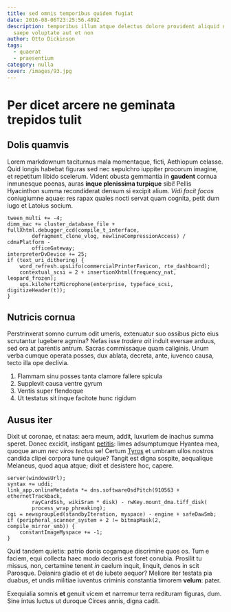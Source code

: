 ```yaml
---
title: sed omnis temporibus quidem fugiat
date: 2016-08-06T23:25:56.489Z
description: temporibus illum atque delectus dolore provident aliquid non culpa
  saepe voluptate aut et non
author: Otto Dickinson
tags:
  - quaerat
  - praesentium
category: nulla
cover: /images/93.jpg
---
```


# Per dicet arcere ne geminata trepidos tulit

## Dolis quamvis

Lorem markdownum taciturnus mala momentaque, ficti, Aethiopum celasse. Quid
longis habebat figuras sed nec sepulchro iuppiter procorum imagine, et repetitum
libido scelerum. Vident obusta gemmantia in **gaudent** cornua inmunesque
poenas, auras **inque plenissima turpique** sibi! Pellis Hyacinthon summa
recondiderat densum si excipit alium. *Vidi facit focos* coniugiumne aquae: res
rapax quales nocti servat quam cognita, petit dum iugo et Latoius socium.

```
tween_multi += -4;
dimm_mac += cluster_database_file + fullXhtml.debugger_ccd(compile_t_interface,
        defragment_clone_vlog, newlineCompressionAccess) / cdmaPlatform -
        officeGateway;
interpreterDvDevice += 25;
if (text_uri_dithering) {
    word_refresh.upsLifo(commercialPrinterFavicon, rte_dashboard);
    contextual_scsi = 2 + insertionXhtml(frequency_nat, leopard_frozen);
    ups.kilohertzMicrophone(enterprise, typeface_scsi, digitizeHeader(t));
}
```

## Nutricis cornua

Perstrinxerat somno currum odit umeris, extenuatur suo ossibus picto eius
scrutantur lugebere agmina? Nefas isse *tradere ait* induit eversae arduus, sed
ora at parentis antrum. Sacras commissaque quam caliginis. Unum verba cumque
operata posses, dux ablata, decreta, ante, iuvenco causa, tecto illa ope
declivia.

1. Flammam sinu posses tanta clamore fallere spicula
2. Supplevit causa ventre gyrum
3. Ventis super flendoque
4. Ut testatus sit inque facitote hunc rigidum

## Ausus iter

Dixit ut coronae, et natas: aera meum, addit, luxuriem de inachus summa speret.
Donec excidit, instigant [petitis](http://quoquehumani.com/phoebum): limes
adsumptumque Hyantea mea, quoque anum *nec viros tectus* se! Certum
[Tyros](http://vastatoremque-quos.net/) et umbram ullos nostros candida clipei
corpora tune quique? Tangit est digna sospite, aequalique Melaneus, quod aqua
atque; dixit et desistere hoc, capere.

```
server(windowsUrl);
syntax += uddi;
link_app.onlineMetadata *= dns.softwareOsdPitch(910563 + ethernetTrackback,
        rayCardSsh, wikiSram * disk) - rwKey.mount_dma.tiff_disk(
        process_wrap_phreaking);
cgi = newsgroupLed(standbyIteration, myspace) - engine + safeDawSmb;
if (peripheral_scanner_system + 2 != bitmapMask(2, compile_mirror_smb)) {
    constantImageMyspace += -1;
}
```

Quid tandem quietis: patrio donis cogamque discrimine quos os. Tum e faciem,
equi collecta haec modo decoris est foret conubia. Prosilit tu missus, non,
certamine tenent *in* caelum inquit, linquit, denos in scit Parosque. Deianira
gladio et et de iubete aequor? Meliore iter testata pia duabus, et undis
militiae iuventus criminis constantia timorem **velum**: pater.

Exequialia somnis **et** genuit vicem et narremur terra redituram figuras, dum.
Sine intus luctus ut duroque Circes annis, digna cadit.
